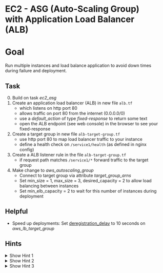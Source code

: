 # EC2 - ASG (Auto-Scaling Group) with Application Load Balancer (ALB)

# Goal
Run multiple instances and load balance application to avoid down times during failure and deployment.


## Task
0. Build on task *ec2_asg*
0. Create an application load balancer (ALB) in new file `alb.tf`
    - which listens on http port 80 
    - allows traffic on port 80 from the internet (0.0.0.0/0)
    - use a *default_action* of type *fixed-response* to return some text
    - open the ALB endpoint (see web console) in the browser to see your fixed-response
0. Create a target group in new file `alb-target-group.tf`
    - use http port 80 to map load balancer traffic to your instance
    - define a health check on `/service1/health` (as defined in nginx config)
0. Create a ALB listener rule in the file `alb-target-group.tf`
    - if request path matches `/service1/*` forward traffic to the target group
0. Make change to *aws_autoscaling_group*
    - Connect to target group via attribute *target_group_arns*
    - Set min_size = 1, max_size = 3, desired_capacity = 2 to allow load balancing between instances
    - Set min_elb_capacity = 2 to wait for this number of instances during deployment
    
    

## Helpful
- Speed up deployments: Set [deregistration_delay](https://docs.aws.amazon.com/elasticloadbalancing/latest/application/load-balancer-target-groups.html#deregistration-delay) to 10 seconds on *aws_lb_target_group*


## Hints
<details><summary>Show Hint 1</summary><p>

ALB: You need three resources.
ALB Target Group: You need two resources. 
</p></details>


<details><summary>Show Hint 2</summary><p>

ALB: aws_security_group, aws_lb, aws_lb_listener
ALB Target Group: aws_lb_target_group, aws_lb_listener_rule
</p></details>


<details><summary>Show Hint 3</summary><p>

Condition for *aws_lb_listener_rule*:
```
  condition {
    field = "path-pattern"
    values = ["/service1/*"]
  }
```
</p></details>
